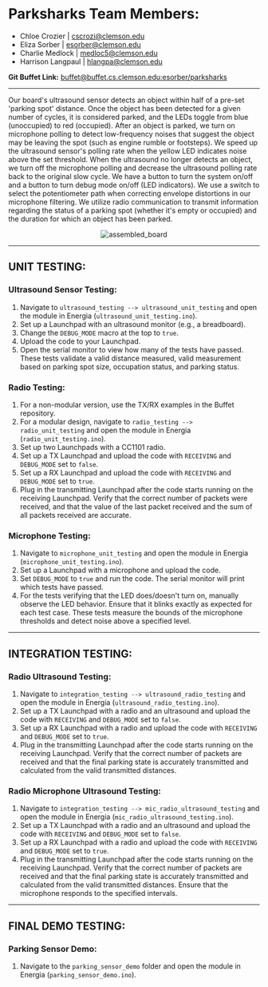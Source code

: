 # Parksharks Team Members:

- Chloe Crozier | [cscrozi@clemson.edu](mailto:cscrozi@clemson.edu)
- Eliza Sorber | [esorber@clemson.edu](mailto:esorber@clemson.edu)
- Charlie Medlock | [medloc5@clemson.edu](mailto:medloc5@clemson.edu)
- Harrison Langpaul | [hlangpa@clemson.edu](mailto:hlangpa@clemson.edu)

**Git Buffet Link:** [buffet@buffet.cs.clemson.edu:esorber/parksharks](buffet@buffet.cs.clemson.edu:esorber/parksharks)

---
Our board's ultrasound sensor detects an object within half of a pre-set 'parking spot' distance. Once the object has been detected for a given number of cycles, it is considered parked, and the LEDs toggle from blue (unoccupied) to red (occupied). After an object is parked, we turn on microphone polling to detect low-frequency noises that suggest the object may be leaving the spot (such as engine rumble or footsteps). We speed up the ultrasound sensor's polling rate when the yellow LED indicates noise above the set threshold. When the ultrasound no longer detects an object, we turn off the microphone polling and decrease the ultrasound polling rate back to the original slow cycle. We have a button to turn the system on/off and a button to turn debug mode on/off (LED indicators). We use a switch to select the potentiometer path when correcting envelope distortions in our microphone filtering. We utilize radio communication to transmit information regarding the status of a parking spot (whether it's empty or occupied) and the duration for which an object has been parked.


<p align="center">
  <img alt="assembled_board" src="https://github.com/ChloeCrozier/parking_sensor/assets/40836363/cc4f9a4d-c46a-4614-bfc9-053440b35001">
</p>

---

## UNIT TESTING:

### Ultrasound Sensor Testing:

1. Navigate to `ultrasound_testing --> ultrasound_unit_testing` and open the module in Energia (`ultrasound_unit_testing.ino`).
2. Set up a Launchpad with an ultrasound monitor (e.g., a breadboard).
3. Change the `DEBUG_MODE` macro at the top to `true`.
4. Upload the code to your Launchpad.
5. Open the serial monitor to view how many of the tests have passed. These tests validate a valid distance measured, valid measurement based on parking spot size, occupation status, and parking status.

### Radio Testing:

1. For a non-modular version, use the TX/RX examples in the Buffet repository.
2. For a modular design, navigate to `radio_testing --> radio_unit_testing` and open the module in Energia (`radio_unit_testing.ino`).
3. Set up two Launchpads with a CC1101 radio.
4. Set up a TX Launchpad and upload the code with `RECEIVING` and `DEBUG_MODE` set to `false`.
5. Set up a RX Launchpad and upload the code with `RECEIVING` and `DEBUG_MODE` set to `true`.
6. Plug in the transmitting Launchpad after the code starts running on the receiving Launchpad. Verify that the correct number of packets were received, and that the value of the last packet received and the sum of all packets received are accurate.

### Microphone Testing:

1. Navigate to `microphone_unit_testing` and open the module in Energia (`microphone_unit_testing.ino`).
2. Set up a Launchpad with a microphone and upload the code.
3. Set `DEBUG_MODE` to `true` and run the code. The serial monitor will print which tests have passed.
4. For the tests verifying that the LED does/doesn't turn on, manually observe the LED behavior. Ensure that it blinks exactly as expected for each test case. These tests measure the bounds of the microphone thresholds and detect noise above a specified level.

---

## INTEGRATION TESTING:

### Radio Ultrasound Testing:

1. Navigate to `integration_testing --> ultrasound_radio_testing` and open the module in Energia (`ultrasound_radio_testing.ino`).
2. Set up a TX Launchpad with a radio and an ultrasound and upload the code with `RECEIVING` and `DEBUG_MODE` set to `false`.
3. Set up a RX Launchpad with a radio and upload the code with `RECEIVING` and `DEBUG_MODE` set to `true`.
4. Plug in the transmitting Launchpad after the code starts running on the receiving Launchpad. Verify that the correct number of packets are received and that the final parking state is accurately transmitted and calculated from the valid transmitted distances.

### Radio Microphone Ultrasound Testing:

1. Navigate to `integration_testing --> mic_radio_ultrasound_testing` and open the module in Energia (`mic_radio_ultrasound_testing.ino`).
2. Set up a TX Launchpad with a radio and an ultrasound and upload the code with `RECEIVING` and `DEBUG_MODE` set to `false`.
3. Set up a RX Launchpad with a radio and upload the code with `RECEIVING` and `DEBUG_MODE` set to `true`.
4. Plug in the transmitting Launchpad after the code starts running on the receiving Launchpad. Verify that the correct number of packets are received and that the final parking state is accurately transmitted and calculated from the valid transmitted distances. Ensure that the microphone responds to the specified intervals.

---

## FINAL DEMO TESTING:

### Parking Sensor Demo:

1. Navigate to the `parking_sensor_demo` folder and open the module in Energia (`parking_sensor_demo.ino`).
